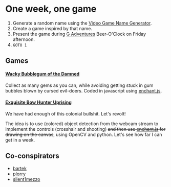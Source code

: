 # One week, one game

1. Generate a random name using the [Video Game Name Generator][vgng].
2. Create a game inspired by that name.
3. Present the game during [G Adventures][G] Beer-O'Clock on Friday afternoon.
4. `GOTO 1`

## Games

#### [Wacky Bubblegum of the Damned](wacky-bubblegum)

Collect as many gems as you can, while avoiding getting stuck in gum bubbles
blown by cursed evil-doers. Coded in javascript using [enchant.js][].

#### [Exquisite Bow Hunter Uprising](bow-hunter-uprising)

We have had enough of this colonial bullshit. Let's revolt!

The idea is to use (colored) object detection from the webcam stream to
implement the controls (crosshair and shooting) ~~and then use [enchant.js][]
for drawing on the canvas~~, using OpenCV and python. Let's see how far I can
get in a week.


## Co-conspirators

* [bartek](https://www.github.com/bartek)
* [plorry](https://www.github.com/plorry)
* [silent1mezzo](https://www.github.com/silent1mezzo)


[vgng]: http://videogamena.me
[G]: https://www.gadventures.com
[enchant.js]: http://enchantjs.com
